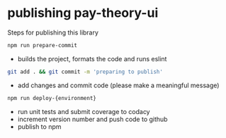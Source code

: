 # publishing pay-theory-ui

Steps for publishing this library

```bash
npm run prepare-commit
```

* builds the project, formats the code and runs eslint

```bash
git add . && git commit -m 'preparing to publish'
```

* add changes and commit code (please make a meaningful message)

```bash
npm run deploy-{environment}
```

* run unit tests and submit coverage to codacy
* increment version number and push code to github
* publish to npm
